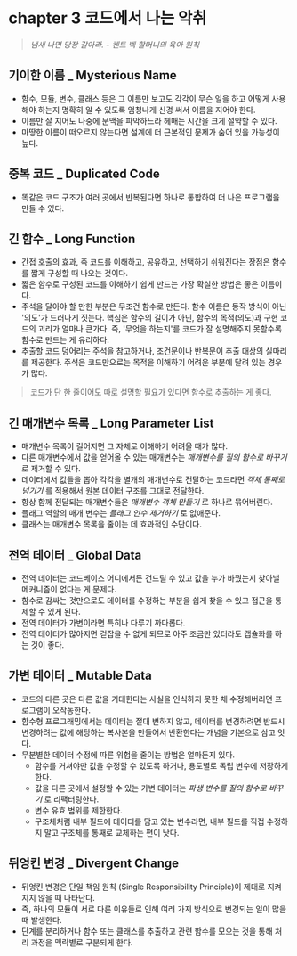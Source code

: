 # chapter 3 코드에서 나는 악취

> _냄새 나면 당장 갈아라. - 켄트 벡 할머니의 육아 원칙_

## 기이한 이름 \_ Mysterious Name

- 함수, 모듈, 변수, 클래스 등은 그 이름만 보고도 각각이 무슨 일을 하고 어떻게 사용해야 하는지 명확히 알 수 있도록 엄청나게 신경 써서 이름을 지어야 한다.
- 이름만 잘 지어도 나중에 문맥을 파악하느라 헤매는 시간을 크게 절약할 수 있다.
- 마땅한 이름이 떠오르지 않는다면 설계에 더 근본적인 문제가 숨어 있을 가능성이 높다.

## 중복 코드 \_ Duplicated Code

- 똑같은 코드 구조가 여러 곳에서 반복된다면 하나로 통합하여 더 나은 프로그램을 만들 수 있다.

## 긴 함수 \_ Long Function

- 간접 호출의 효과, 즉 코드를 이해하고, 공유하고, 선택하기 쉬워진다는 장점은 함수를 짧게 구성할 때 나오는 것이다.
- 짧은 함수로 구성된 코드를 이해하기 쉽게 만드는 가장 확실한 방법은 좋은 이름이다.
- 주석을 달아야 할 만한 부분은 무조건 함수로 만든다. 함수 이름은 동작 방식이 아닌 '의도'가 드러나게 짓는다. 핵심은 함수의 길이가 아닌, 함수의 목적(의도)과 구현 코드의 괴리가 얼마나 큰가다. 즉, '무엇을 하는지'를 코드가 잘 설명해주지 못할수록 함수로 만드는 게 유리하다.
- 추출할 코드 덩어리는 주석을 참고하거나, 조건문이나 반복문이 추출 대상의 실마리를 제공한다. 주석은 코드만으로는 목적을 이해하기 어려운 부분에 달려 있는 경우가 많다.

> 코드가 단 한 줄이어도 따로 설명할 필요가 있다면 함수로 추출하는 게 좋다.

## 긴 매개변수 목록 \_ Long Parameter List

- 매개변수 목록이 길어지면 그 자체로 이해하기 어려울 때가 많다.
- 다른 매개변수에서 값을 얻어올 수 있는 매개변수는 _매개변수를 질의 함수로 바꾸기_ 로 제거할 수 있다.
- 데이터에서 값들을 뽑아 각각을 별개의 매개변수로 전달하는 코드라면 _객체 통째로 넘기기_ 를 적용해서 원본 데이터 구조를 그대로 전달한다.
- 항상 함께 전달되는 매개변수들은 _매개변수 객체 만들기_ 로 하나로 묶어버린다.
- 플래그 역할의 매개 변수는 _플래그 인수 제거하기_ 로 없애준다.
- 클래스는 매개변수 목록을 줄이는 데 효과적인 수단이다.

## 전역 데이터 \_ Global Data

- 전역 데이터는 코드베이스 어디에서든 건드릴 수 있고 값을 누가 바꿨는지 찾아낼 메커니즘이 없다는 게 문제다.
- 함수로 감싸는 것만으로도 데이터를 수정하는 부분을 쉽게 찾을 수 있고 접근을 통제할 수 있게 된다.
- 전역 데이터가 가변이라면 특히나 다루기 까다롭다.
- 전역 데이터가 많아지면 걷잡을 수 없게 되므로 아주 조금만 있더라도 캡슐화를 하는 것이 좋다.

## 가변 데이터 \_ Mutable Data

- 코드의 다른 곳은 다른 값을 기대한다는 사실을 인식하지 못한 채 수정해버리면 프로그램이 오작동한다.
- 함수형 프로그래밍에서는 데이터는 절대 변하지 않고, 데이터를 변경하려면 반드시 변경하려는 값에 해당하는 복사본을 만들어서 반환한다는 개념을 기본으로 삼고 잇다.
- 무분별한 데이터 수정에 따른 위험을 줄이는 방법은 얼마든지 있다.
  - 함수를 거쳐야만 값을 수정할 수 있도록 하거나, 용도별로 독립 변수에 저장하게 한다.
  - 값을 다른 곳에서 설정할 수 있는 가변 데이터는 _파생 변수를 질의 함수로 바꾸기_ 로 리팩터링한다.
  - 변수 유효 범위를 제한한다.
  - 구조체처럼 내부 필드에 데이터를 담고 있는 변수라면, 내부 필드를 직접 수정하지 말고 구조체를 통째로 교체하는 편이 낫다.

## 뒤엉킨 변경 \_ Divergent Change

- 뒤엉킨 변경은 단일 책임 원칙 (Single Responsibility Principle)이 제대로 지켜지지 않을 때 나타난다.
- 즉, 하나의 모듈이 서로 다른 이유들로 인해 여러 가지 방식으로 변경되는 일이 많을 때 발생한다.
- 단계를 분리하거나 함수 또는 클래스를 추출하고 관련 함수를 모으는 것을 통해 처리 과정을 맥락별로 구분되게 한다.
